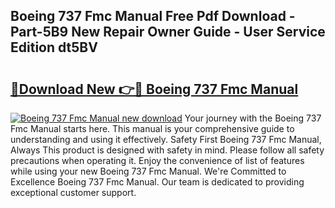 ## Boeing 737 Fmc Manual Free Pdf Download - Part-5B9 New Repair Owner Guide - User Service Edition dt5BV

# <h2><a href="http://cf27419.oget.top/?id=Boeing+737+Fmc+Manual">🔗Download New 👉🔴 Boeing 737 Fmc Manual</a></h2>

[![Boeing 737 Fmc Manual new download](https://i.imgur.com/5g1atiW.png)](http://cf27419.oget.top/?id=Boeing+737+Fmc+Manual)
Your journey with the Boeing 737 Fmc Manual starts here. This manual is your comprehensive guide to understanding and using it effectively. Safety First Boeing 737 Fmc Manual, Always This product is designed with safety in mind. Please follow all safety precautions when operating it. Enjoy the convenience of list of features while using your new Boeing 737 Fmc Manual. We're Committed to Excellence Boeing 737 Fmc Manual. Our team is dedicated to providing exceptional customer support.
